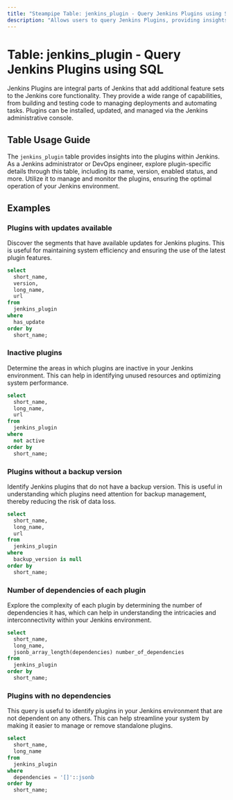```yaml
---
title: "Steampipe Table: jenkins_plugin - Query Jenkins Plugins using SQL"
description: "Allows users to query Jenkins Plugins, providing insights into plugin details such as its name, version, enabled status, and more."
---
```


# Table: jenkins_plugin - Query Jenkins Plugins using SQL

Jenkins Plugins are integral parts of Jenkins that add additional feature sets to the Jenkins core functionality. They provide a wide range of capabilities, from building and testing code to managing deployments and automating tasks. Plugins can be installed, updated, and managed via the Jenkins administrative console.

## Table Usage Guide

The `jenkins_plugin` table provides insights into the plugins within Jenkins. As a Jenkins administrator or DevOps engineer, explore plugin-specific details through this table, including its name, version, enabled status, and more. Utilize it to manage and monitor the plugins, ensuring the optimal operation of your Jenkins environment.

## Examples

### Plugins with updates available
Discover the segments that have available updates for Jenkins plugins. This is useful for maintaining system efficiency and ensuring the use of the latest plugin features.

```sql
select
  short_name,
  version,
  long_name,
  url
from
  jenkins_plugin
where
  has_update
order by
  short_name;
```

### Inactive plugins
Determine the areas in which plugins are inactive in your Jenkins environment. This can help in identifying unused resources and optimizing system performance.

```sql
select
  short_name, 
  long_name,
  url
from
  jenkins_plugin
where
  not active
order by
  short_name;
```

### Plugins without a backup version
Identify Jenkins plugins that do not have a backup version. This is useful in understanding which plugins need attention for backup management, thereby reducing the risk of data loss.

```sql
select
  short_name, 
  long_name,
  url
from
  jenkins_plugin
where
  backup_version is null
order by
  short_name;
```

### Number of dependencies of each plugin
Explore the complexity of each plugin by determining the number of dependencies it has, which can help in understanding the intricacies and interconnectivity within your Jenkins environment.

```sql
select
  short_name, 
  long_name,
  jsonb_array_length(dependencies) number_of_dependencies
from
  jenkins_plugin
order by
  short_name;
```

### Plugins with no dependencies
This query is useful to identify plugins in your Jenkins environment that are not dependent on any others. This can help streamline your system by making it easier to manage or remove standalone plugins.

```sql
select
  short_name, 
  long_name
from
  jenkins_plugin
where
  dependencies = '[]'::jsonb
order by
  short_name;
```